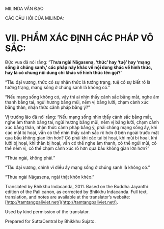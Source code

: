  

MILINDA VẤN ĐẠO

CÁC CÂU HỎI CỦA MILINDA:

# VII. PHẨM XÁC ĐỊNH CÁC PHÁP VÔ SẮC:

Đức vua đã nói rằng: “**Thưa ngài Nāgasena, ‘thức’ hay ‘tuệ’ hay ‘mạng sống ở chúng sanh,’ các pháp này khác về nội dung khác về hình thức, hay là có chung nội dung chỉ khác về hình thức tên gọi?**”

“Tâu đại vương, thức có sự nhận thức là tướng trạng, tuệ có sự biết rõ là tướng trạng, mạng sống ở chúng sanh là không có.”

“Nếu mạng sống không có, vậy thì ai nhìn thấy cảnh sắc bằng mắt, nghe âm thanh bằng tai, ngửi hương bằng mũi, nếm vị bằng lưỡi, chạm cảnh xúc bằng thân, nhận thức cảnh pháp bằng ý?”

Vị trưởng lão đã nói rằng: “Nếu mạng sống nhìn thấy cảnh sắc bằng mắt, nghe âm thanh bằng tai, ngửi hương bằng mũi, nếm vị bằng lưỡi, chạm cảnh xúc bằng thân, nhận thức cảnh pháp bằng ý, phải chăng mạng sống ấy, khi các mắt bị hoại, vẫn có thể nhìn thấy cảnh sắc rõ hơn ở bên ngoài trước mặt qua bầu không gian lớn hơn? Có phải khi các tai bị hoại, khi mũi bị hoại, khi lưỡi bị hoại, khi thân bị hoại, vẫn có thể nghe âm thanh, có thể ngửi mùi, có thể nếm vị, có thể chạm cảnh xúc rõ hơn qua bầu không gian lớn hơn?”

“Thưa ngài, không phải.”

“Tâu đại vương, chính vì điều ấy mạng sống ở chúng sanh là không có.”

“Thưa ngài Nāgasena, ngài thật khôn khéo.”

Translated by Bhikkhu Indacanda, 2011. Based on the Buddha Jayanthi edition of the Pali canon, as corrected by Bhikkhu Indacanda. Full text, translation, and notes are available at the translator’s website: [http://tamtangpaliviet.net/](http://tamtangpaliviet.net/).

Used by kind permission of the translator.

Prepared for SuttaCentral by Bhikkhu Sujato.